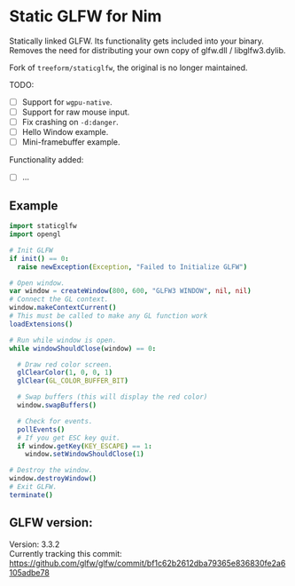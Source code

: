 # Static GLFW for Nim
Statically linked GLFW. Its functionality gets included into your binary.  
Removes the need for distributing your own copy of glfw.dll / libglfw3.dylib.

Fork of `treeform/staticglfw`, the original is no longer maintained.

TODO:
- [ ] Support for `wgpu-native`.
- [ ] Support for raw mouse input.
- [ ] Fix crashing on `-d:danger`.
- [ ] Hello Window example.
- [ ] Mini-framebuffer example.

Functionality added:
- [ ] ...

## Example

```nim
import staticglfw
import opengl

# Init GLFW
if init() == 0:
  raise newException(Exception, "Failed to Initialize GLFW")

# Open window.
var window = createWindow(800, 600, "GLFW3 WINDOW", nil, nil)
# Connect the GL context.
window.makeContextCurrent()
# This must be called to make any GL function work
loadExtensions()

# Run while window is open.
while windowShouldClose(window) == 0:

  # Draw red color screen.
  glClearColor(1, 0, 0, 1)
  glClear(GL_COLOR_BUFFER_BIT)

  # Swap buffers (this will display the red color)
  window.swapBuffers()

  # Check for events.
  pollEvents()
  # If you get ESC key quit.
  if window.getKey(KEY_ESCAPE) == 1:
    window.setWindowShouldClose(1)

# Destroy the window.
window.destroyWindow()
# Exit GLFW.
terminate()
```

## GLFW version:
Version: 3.3.2  
Currently tracking this commit: https://github.com/glfw/glfw/commit/bf1c62b2612dba79365e836830fe2a6105adbe78
